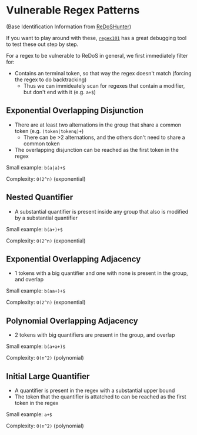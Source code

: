 # Vulnerable Regex Patterns

(Base Identification Information from [ReDoSHunter](https://www.usenix.org/conference/usenixsecurity21/presentation/li-yeting))

If you want to play around with these, [`regex101`](https://regex101.com/) has a great debugging tool to test these out step by step.

For a regex to be vulnerable to ReDoS in general, we first immediately filter for:
- Contains an terminal token, so that way the regex doesn't match (forcing the regex to do backtracking)
    - Thus we can immideately scan for regexes that contain a modifier, but don't end with it (e.g. `a+$`)

## Exponential Overlapping Disjunction

- There are at least two alternations in the group that share a common token (e.g. `(token|tokenq)+`)
    - There can be >2 alternations, and the others don't need to share a common token
- The overlapping disjunction can be reached as the first token in the regex

Small example: `b(a|a)+$`

Complexity: `O(2^n)` (exponential)

## Nested Quantifier

- A substantial quantifier is present inside any group that also is modified by a substantial quantifier

Small example: `b(a+)+$`

Complexity: `O(2^n)` (exponential)

## Exponential Overlapping Adjacency

- 1 tokens with a big quantifier and one with none is present in the group, and overlap

Small example: `b(aa+)+$`

Complexity: `O(2^n)` (exponential)

## Polynomial Overlapping Adjacency

- 2 tokens with big quantifiers are present in the group, and overlap

Small example: `b(a+a+)$`

Complexity: `O(n^2)` (polynomial)

## Initial Large Quantifier

- A quantifier is present in the regex with a substantial upper bound
- The token that the quantifier is attatched to can be reached as the first token in the regex

Small example: `a+$`

Complexity: `O(n^2)` (polynomial)
